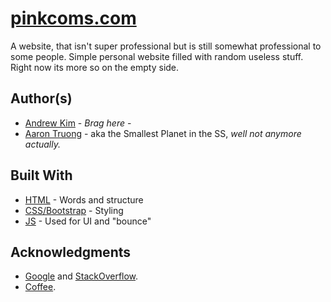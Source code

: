 # [pinkcoms.com](https://pinkcoms.com)
A website, that isn't super professional but is still somewhat professional to some people.
Simple personal website filled with random useless stuff. <br/>
Right now its more so on the empty side.

## Author(s)

* [Andrew Kim](https://github.com/thefirstcomma) - *Brag here* - 
* [Aaron Truong](https://github.com/truongaaron) - aka the Smallest Planet in the SS, *well not anymore actually.*

## Built With

* [HTML](https://www.w3schools.com/html/default.asp) - Words and structure
* [CSS/Bootstrap](https://www.w3schools.com/css/default.asp) - Styling
* [JS](https://www.w3schools.com/js/default.asp) - Used for UI and "bounce"

## Acknowledgments

* [Google](https://google.com) and [StackOverflow](https://stackoverflow.com).
* [Coffee](https://cdn.cnn.com/cnnnext/dam/assets/150929101049-black-coffee-stock-super-tease.jpg).
